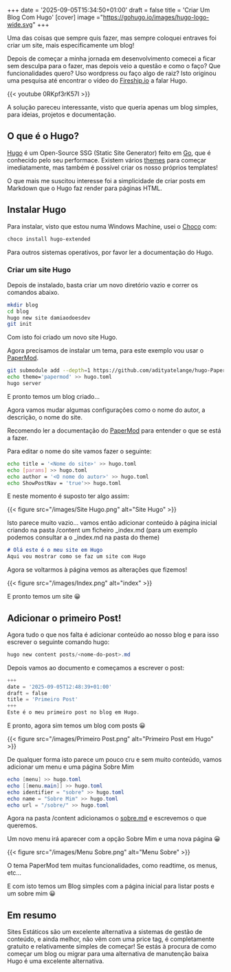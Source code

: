 +++
date = '2025-09-05T15:34:50+01:00'
draft = false
title = 'Criar Um Blog Com Hugo'
[cover]
    image ="https://gohugo.io/images/hugo-logo-wide.svg"
+++

Uma das coisas que sempre quis fazer, mas sempre coloquei entraves foi criar um site, mais especificamente um blog! 

Depois de começar a minha jornada em desenvolvimento comecei a ficar sem desculpa para o fazer, mas depois veio a questão e como o faço? Que funcionalidades quero? Uso wordpress ou faço algo de raiz? Isto originou uma pesquisa até encontrar o vídeo do [Fireship.io](https://www.youtube.com/@Fireship) a falar Hugo.

{{< youtube 0RKpf3rK57I >}}

A solução pareceu interessante, visto que queria apenas um blog simples, para ideias, projetos e documentação.

## O que é o Hugo?

[Hugo](https://gohugo.io/) é um Open-Source SSG (Static Site Generator) feito em [Go](https://go.dev/), que é conhecido pelo seu performace. Existem vários [themes](https://themes.gohugo.io/themes) para começar imediatamente, mas também é possível criar os nosso próprios templates!

O que mais me suscitou interesse foi a simplicidade de criar posts em Markdown que o Hugo faz render para páginas HTML.

## Instalar Hugo

Para instalar, visto que estou numa Windows Machine, usei o [Choco](https://community.chocolatey.org/) com:

```powershell
choco install hugo-extended
```

Para outros sistemas operativos, por favor ler a documentação do Hugo.

### Criar um site Hugo

Depois de instalado, basta criar um novo diretório vazio e correr os comandos abaixo.

```bash
mkdir blog
cd blog
hugo new site damiaodoesdev
git init 
```

Com isto foi criado um novo site Hugo.

Agora precisamos de instalar um tema, para este exemplo vou usar o [PaperMod](https://github.com/adityatelange/hugo-PaperMod).

```bash
git submodule add --depth=1 https://github.com/adityatelange/hugo-PaperMod themes/papermod
echo theme='papermod' >> hugo.toml
hugo server
```

E pronto temos um blog criado… 

Agora vamos mudar algumas configurações como o nome do autor, a descrição, o nome do site.

Recomendo ler a documentação do [PaperMod](https://github.com/adityatelange/hugo-PaperMod?tab=readme-ov-file) para entender o que se está a fazer.

Para editar o nome do site vamos fazer o seguinte:

```bash
echo title = '<Nome do site>' >> hugo.toml
echo [params] >> hugo.toml
echo author = '<O nome do autor>' >> hugo.toml
echo ShowPostNav = 'true'>> hugo.toml
```

E neste momento é suposto ter algo assim:

{{< figure src="/images/Site Hugo.png" alt="Site Hugo" >}}

Isto parece muito vazio… vamos então adicionar conteúdo à página inicial criando na pasta /content um ficheiro _index.md (para um exemplo podemos consultar a o _index.md na pasta do theme)

```markdown
# Olá este é o meu site em Hugo
Aqui vou mostrar como se faz um site com Hugo
```

Agora se voltarmos à página vemos as alterações que fizemos!

{{< figure src="/images/Index.png" alt="index" >}}

E pronto temos um site 😀

## Adicionar o primeiro Post!

Agora tudo o que nos falta é adicionar conteúdo ao nosso blog e para isso escrever o seguinte comando hugo:

```powershell
hugo new content posts/<nome-do-post>.md
```

Depois vamos ao documento e começamos a escrever o post:

```powershell
+++
date = '2025-09-05T12:48:39+01:00'
draft = false
title = 'Primeiro Post'
+++
Este é o meu primeiro post no blog em Hugo.
```

E pronto, agora sim temos um blog com posts 😀

{{< figure src="/images/Primeiro Post.png" alt="Primeiro Post em Hugo" >}}

De qualquer forma isto parece um pouco cru e sem muito conteúdo, vamos adicionar um menu e uma página Sobre Mim

```powershell
echo [menu] >> hugo.toml
echo [[menu.main]] >> hugo.toml
echo identifier = "sobre" >> hugo.toml
echo name = "Sobre Mim" >> hugo.toml
echo url = "/sobre/" >> hugo.toml
```

Agora na pasta /content adicionamos o [sobre.md](http://sobre.md) e escrevemos o que queremos.

Um novo menu irá aparecer com a opção Sobre Mim e uma nova página 😀

{{< figure src="/images/Menu Sobre.png" alt="Menu Sobre" >}}

O tema PaperMod tem muitas funcionalidades, como readtime, os menus, etc…

E com isto temos um Blog simples com a página inicial para listar posts e um sobre mim 😀

## Em resumo

Sites Estáticos são um excelente alternativa a sistemas de gestão de conteúdo, e ainda melhor, não vêm com uma price tag, é completamente gratuito e relativamente simples de começar!
Se estás à procura de como começar um blog ou migrar para uma alternativa de manutenção baixa Hugo é uma excelente alternativa.